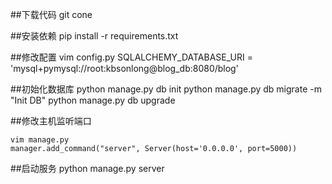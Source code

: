 ##下载代码
    git cone 

##安装依赖
    pip install -r requirements.txt
        
##修改配置
    vim config.py
    SQLALCHEMY_DATABASE_URI = 'mysql+pymysql://root:kbsonlong@blog_db:8080/blog'


##初始化数据库
    python manage.py db init
    python manage.py db migrate -m "Init DB"
    python manage.py db upgrade
    
##修改主机监听端口

    vim manage.py
    manager.add_command("server", Server(host='0.0.0.0', port=5000))
    
##启动服务
    python manage.py server